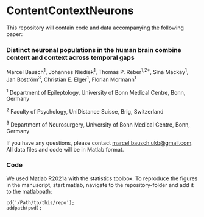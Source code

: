 # ContentContextNeurons

This repository will contain code and data accompanying the following paper: 

### Distinct neuronal populations in the human brain combine content and context across temporal gaps

Marcel Bausch<sup>1</sup>, Johannes Niediek<sup>1</sup>, Thomas P. Reber<sup>1,2*</sup>, Sina Mackay<sup>1</sup>, Jan Boström<sup>3</sup>, Christian E. Elger<sup>1</sup>, Florian Mormann<sup>1</sup>

<sup>1</sup> Department of Epileptology, University of Bonn Medical Centre, Bonn, Germany

<sup>2</sup> Faculty of Psychology, UniDistance Suisse, Brig, Switzerland

<sup>3</sup> Department of Neurosurgery, University of Bonn Medical Centre, Bonn, Germany


If you have any questions, please contact <marcel.bausch.ukb@gmail.com>. All data files and code will be in Matlab format.


### Code
We used Matlab R2021a with the statistics toolbox. To reproduce the figures in the manuscript, start matlab, navigate to the repository-folder and add it to the matlabpath:

```
cd('/Path/to/this/repo');
addpath(pwd);
```
